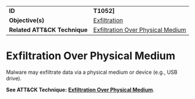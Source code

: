 |||
|---------|------------------------|
|**ID**|**T1052]**|
|**Objective(s)**| [Exfiltration](../exfiltration)|
|**Related ATT&CK Technique**|[Exfiltration Over Physical Medium](https://attack.mitre.org/techniques/T1052/)|


Exfiltration Over Physical Medium
=================================
Malware may exfiltrate data via a physical medium or device (e.g., USB drive).

**See ATT&CK Technique:** [**Exfiltration Over Physical Medium**](https://attack.mitre.org/techniques/T1052).